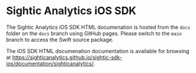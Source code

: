 # Sightic Analytics iOS SDK

The Sightic Analytics iOS SDK HTML documenation is hosted from the `docs` folder on the `docs` branch using GitHub pages. Please switch to the `main` branch to access the Swift source package.

The iOS SDK HTML documenation documentation is available for browsing at https://sighticanalytics.github.io/sightic-sdk-ios/documentation/sighticanalytics/.
